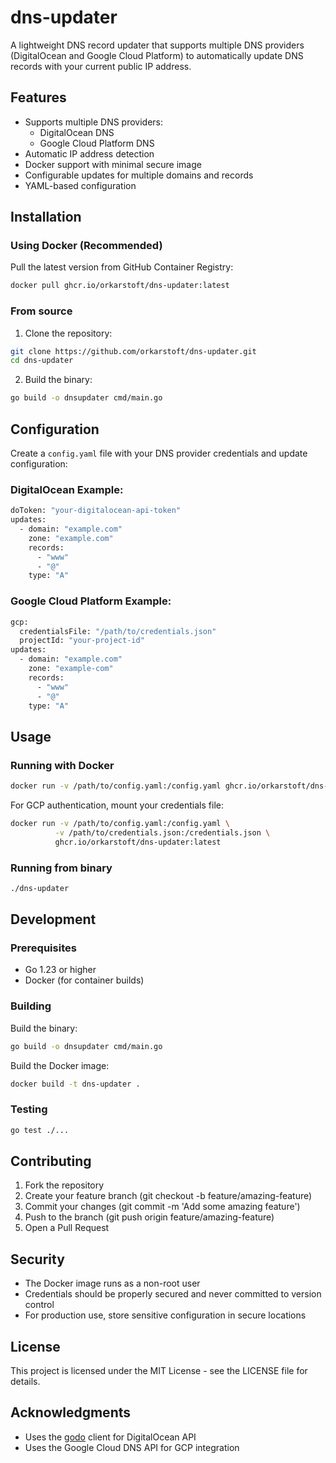 # dns-updater

A lightweight DNS record updater that supports multiple DNS providers (DigitalOcean and Google Cloud Platform) to automatically update DNS records with your current public IP address.

## Features

- Supports multiple DNS providers:
  - DigitalOcean DNS
  - Google Cloud Platform DNS
- Automatic IP address detection
- Docker support with minimal secure image
- Configurable updates for multiple domains and records
- YAML-based configuration

## Installation

### Using Docker (Recommended)

Pull the latest version from GitHub Container Registry:
```bash
docker pull ghcr.io/orkarstoft/dns-updater:latest
```


### From source

1. Clone the repository:
```bash
git clone https://github.com/orkarstoft/dns-updater.git
cd dns-updater
```

2. Build the binary:
```bash
go build -o dnsupdater cmd/main.go
```

## Configuration

Create a `config.yaml` file with your DNS provider credentials and update configuration:

### DigitalOcean Example:

```bash
doToken: "your-digitalocean-api-token"
updates:
  - domain: "example.com"
    zone: "example.com"
    records: 
      - "www"
      - "@"
    type: "A"
```

### Google Cloud Platform Example:

```bash
gcp:
  credentialsFile: "/path/to/credentials.json"
  projectId: "your-project-id"
updates:
  - domain: "example.com"
    zone: "example-com"
    records: 
      - "www"
      - "@"
    type: "A"
```

## Usage

### Running with Docker

```bash
docker run -v /path/to/config.yaml:/config.yaml ghcr.io/orkarstoft/dns-updater:latest
```

For GCP authentication, mount your credentials file:
```bash
docker run -v /path/to/config.yaml:/config.yaml \
          -v /path/to/credentials.json:/credentials.json \
          ghcr.io/orkarstoft/dns-updater:latest
```

### Running from binary

```bash
./dns-updater
```

## Development

### Prerequisites

- Go 1.23 or higher
- Docker (for container builds)

### Building

Build the binary:
```bash
go build -o dnsupdater cmd/main.go
```

Build the Docker image:
```bash
docker build -t dns-updater .
```

### Testing

```bash
go test ./...
```

## Contributing

1. Fork the repository
2. Create your feature branch (git checkout -b feature/amazing-feature)
3. Commit your changes (git commit -m 'Add some amazing feature')
4. Push to the branch (git push origin feature/amazing-feature)
5. Open a Pull Request

## Security

- The Docker image runs as a non-root user
- Credentials should be properly secured and never committed to version control
- For production use, store sensitive configuration in secure locations

## License

This project is licensed under the MIT License - see the LICENSE file for details.

## Acknowledgments

- Uses the [godo](https://github.com/digitalocean/godo) client for DigitalOcean API 
- Uses the Google Cloud DNS API for GCP integration


